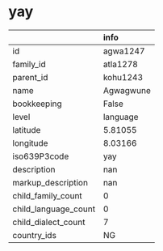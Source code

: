 # yay
|                      | info      |
|:---------------------|:----------|
| id                   | agwa1247  |
| family_id            | atla1278  |
| parent_id            | kohu1243  |
| name                 | Agwagwune |
| bookkeeping          | False     |
| level                | language  |
| latitude             | 5.81055   |
| longitude            | 8.03166   |
| iso639P3code         | yay       |
| description          | nan       |
| markup_description   | nan       |
| child_family_count   | 0         |
| child_language_count | 0         |
| child_dialect_count  | 7         |
| country_ids          | NG        |
